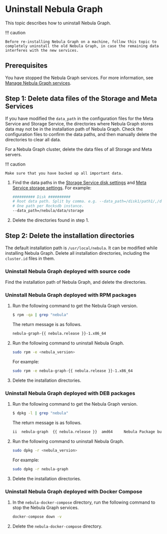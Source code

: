 # Uninstall Nebula Graph

This topic describes how to uninstall Nebula Graph.

!!! caution

    Before re-installing Nebula Graph on a machine, follow this topic to completely uninstall the old Nebula Graph, in case the remaining data interferes with the new services.

## Prerequisites

You have stopped the Nebula Graph services. For more information, see [Manage Nebula Graph services](../2.quick-start/5.start-stop-service.md).

## Step 1: Delete data files of the Storage and Meta Services

If you have modified the `data_path` in the configuration files for the Meta Service and Storage Service, the directories where Nebula Graph stores data may not be in the installation path of Nebula Graph. Check the configuration files to confirm the data paths, and then manually delete the directories to clear all data.

For a Nebula Graph cluster, delete the data files of all Storage and Meta servers.

!!! caution

    Make sure that you have backed up all important data.

1. Find the data paths in the [Storage Service disk settings](../5.configurations-and-logs/1.configurations/4.storage-config.md#disk_configurations) and [Meta Service storage settings](../5.configurations-and-logs/1.configurations/2.meta-config.md#storage_configurations). For example:

   ```bash
   ########## Disk ##########
   # Root data path. Split by comma. e.g. --data_path=/disk1/path1/,/disk2/path2/
   # One path per Rocksdb instance.
   --data_path=/nebula/data/storage
   ```

2. Delete the directories found in step 1.

## Step 2: Delete the installation directories

The default installation path is `/usr/local/nebula`. It can be modified while installing Nebula Graph. Delete all installation directories, including the `cluster.id` files in them.

### Uninstall Nebula Graph deployed with source code

Find the installation path of Nebula Graph, and delete the directories.

### Uninstall Nebula Graph deployed with RPM packages

1. Run the following command to get the Nebula Graph version.

   ```bash
   $ rpm -qa | grep "nebula"
   ```

   The return message is as follows.

   ```bash
   nebula-graph-{{ nebula.release }}-1.x86_64
   ```

2. Run the following command to uninstall Nebula Graph.

   ```bash
   sudo rpm -e <nebula_version>
   ```

   For example:

   ```bash
   sudo rpm -e nebula-graph-{{ nebula.release }}-1.x86_64
   ```

3. Delete the installation directories.

### Uninstall Nebula Graph deployed with DEB packages

1. Run the following command to get the Nebula Graph version.

   ```bash
   $ dpkg -l | grep "nebula"
   ```

   The return message is as follows.

   ```bash
   ii  nebula-graph  {{ nebula.release }}  amd64     Nebula Package built using CMake
   ```

2. Run the following command to uninstall Nebula Graph.

   ```bash
   sudo dpkg -r <nebula_version>
   ```

   For example:

   ```bash
   sudo dpkg -r nebula-graph
   ```

3. Delete the installation directories.

### Uninstall Nebula Graph deployed with Docker Compose

1. In the `nebula-docker-compose` directory, run the following command to stop the Nebula Graph services.

   ```bash
   docker-compose down -v
   ```

2. Delete the `nebula-docker-compose` directory.
